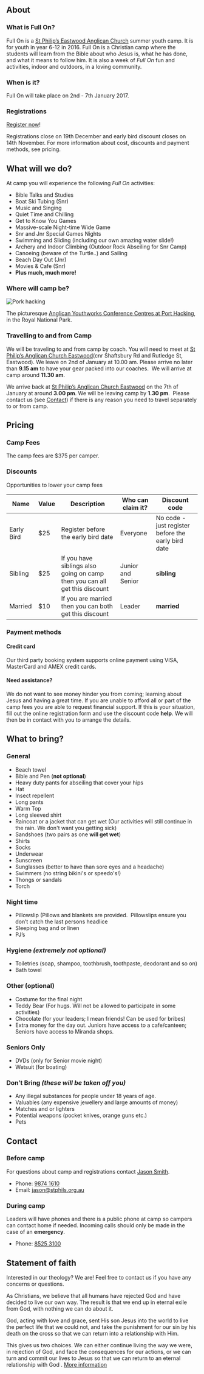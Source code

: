 ## About

### What is Full On?

Full On is a [St Philip’s Eastwood Anglican Church](http://en.stphils.org.au/) summer youth camp.
It is for youth in year 6-12 in 2016. Full On is a Christian camp where the students will learn from the Bible about who
Jesus is, what he has done, and what it means to follow him. It is also a week of *Full On* fun and activities, indoor and
outdoors, in a loving community.

### When is it?

Full On will take place on 2nd - 7th January 2017.

### Registrations

[Register now](https://www.trybooking.com/NJFA)!

Registrations close on 19th December and early bird discount closes on 14th November.
For more information about cost, discounts and payment methods, see pricing.

## What will we do?

At camp you will experience the following *Full On* activities:

- Bible Talks and Studies
- Boat Ski Tubing (Snr)
- Music and Singing
- Quiet Time and Chilling
- Get to Know You Games
- Massive-scale Night-time Wide Game
- Snr and Jnr Special Games Nights
- Swimming and Sliding (including our own amazing water slide!)
- Archery and Indoor Climbing (Outdoor Rock Abseiling for Snr Camp)
- Canoeing (beware of the Turtle..) and Sailing
- Beach Day Out (Jnr)
- Movies &amp; Cafe (Snr)
- **Plus much, much more!**

### Where will camp be?

![Pork hacking](https://static1.squarespace.com/static/56e6167262cd94987f77cdb2/57215b5d2eeb81e76d84e40d/5770b2563e00bed84f10b382/1467003494593/_CAL3925.jpg?format=600w)

The picturesque [Anglican Youthworks Conference Centres at Port Hacking](http://www.youthworkscentres.net/port-hacking), in the Royal National Park.

### Travelling to and from Camp

We will be traveling to and from camp by coach. You will need to meet at [St Philip’s Anglican Church Eastwood](http://en.stphils.org.au/)(cnr Shaftsbury Rd and Rutledge St, Eastwood). We leave on 2nd of January at 10.00 am. Please arrive no later than **9.15 am** to have your gear packed into our coaches.  We will arrive at camp around **11.30 am**.

We arrive back at [St Philip’s Anglican Church Eastwood](http://en.stphils.org.au/) on the 7th of January at around **3.00 pm**. We will be leaving camp by **1.30 pm**.  Please contact us (see [Contact](/#contact)) if there is any reason you need to travel separately to or from camp.

## Pricing

### Camp Fees

The camp fees are $375 per camper.

### Discounts

Opportunities to lower your camp fees

| Name       | Value | Description  | Who can claim it? | Discount code |
|------------|-------|----------------------------------------------------------------------------|-------------------|---------|
| Early Bird | $25   | Register before the early bird date                                        | Everyone          | No code - just register before the early bird date |
| Sibling    | $25   | If you have siblings also going on camp then you can all get this discount | Junior and Senior | **sibling** |
| Married    | $10   | If you are married then you can both get this discount                     | Leader            | **married** |


### Payment methods

#### Credit card

Our third party booking system supports online payment using VISA, MasterCard and AMEX credit cards.

#### Need assistance?

We do not want to see money hinder you from coming; learning about Jesus and having a great time. If you are unable to afford all or part of the camp fees you are able to request financial support. If this is your situation, fill out the online registration form and use the discount code **help**. We will then be in contact with you to arrange the details.

## What to bring?

### General
- Beach towel
- Bible and Pen (**not optional**)
- Heavy duty pants for abseiling that cover your hips
- Hat
- Insect repellent
- Long pants
- Warm Top
- Long sleeved shirt
- Raincoat or a jacket that can get wet (Our activities will still continue in the rain. We don't want you getting sick)
- Sandshoes (two pairs as one **will get wet**)
- Shirts
- Socks
- Underwear
- Sunscreen
- Sunglasses (better to have than sore eyes and a headache)
- Swimmers (no string bikini's or speedo's!)
- Thongs or sandals
- Torch

### Night time

- Pillowslip (Pillows and blankets are provided.  Pillowslips ensure you don’t catch the last persons headlice
- Sleeping bag and or linen
- PJ’s

### Hygiene *(extremely not optional)*

- Toiletries (soap, shampoo, toothbrush, toothpaste, deodorant and so on)
- Bath towel

### Other (optional)
- Costume for the final night
- Teddy Bear (For hugs. Will not be allowed to participate in some activities)
- Chocolate (for your leaders; I mean friends! Can be used for bribes)
- Extra money for the day out. Juniors have access to a cafe/canteen; Seniors have access to Miranda shops.

### Seniors Only

- DVDs (only for Senior movie night)
- Wetsuit (for boating)

### Don’t Bring *(these will be taken off you)*

- Any illegal substances for people under 18 years of age. 
- Valuables (any expensive jewellery and large amounts of money)
- Matches and or lighters
- Potential weapons (pocket knives, orange guns etc.)
- Pets

## Contact

### Before camp

For questions about camp and registrations contact [Jason Smith](http://en.stphils.org.au/about-us/staff-profiles/).

- Phone: [9874 1610](tel:98741610)
- Email: [jason@stphils.org.au](mailto:jason@stphils.org.au)

### During camp

Leaders will have phones and there is a public phone at camp so campers can contact home if needed. Incoming calls should only be made in the case of an **emergency**.

- Phone: [8525 3100](tel:85253100)

## Statement of faith

Interested in our theology? We are! Feel free to contact us if you have any concerns or questions.

As Christians, we believe that all humans have rejected God and have decided to live our own way. The result is that we end up in eternal exile from God, with nothing we can do about it.

God, acting with love and grace, sent His son Jesus into the world to live the perfect life that we could not, and take the punishment for our sin by his death on the cross so that we can return into a relationship with Him.

This gives us two choices. We can either continue living the way we were, in rejection of God, and face the consequences for our actions, or we can turn and commit our lives to Jesus so that we can return to an eternal relationship with God . [More information](http://www.matthiasmedia.com.au/2wtl/2wtlonline.html)
